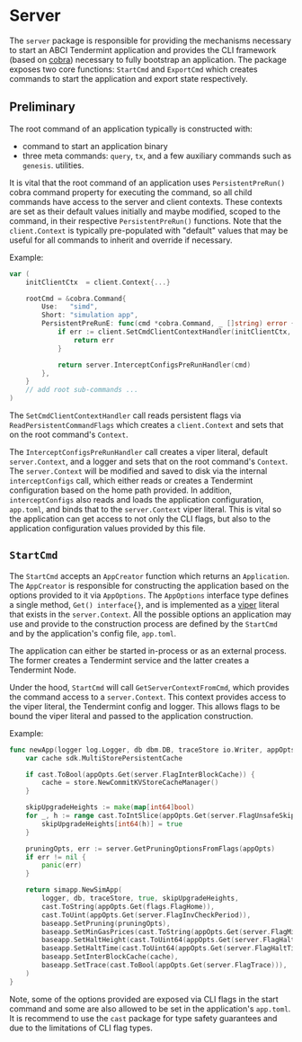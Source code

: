 # Server

The `server` package is responsible for providing the mechanisms necessary to
start an ABCI Tendermint application and provides the CLI framework (based on
[cobra](github.com/spf13/cobra)) necessary to fully bootstrap an application.
The package exposes two core functions: `StartCmd` and `ExportCmd` which creates
commands to start the application and export state respectively.

## Preliminary

The root command of an application typically is constructed with:

- command to start an application binary
- three meta commands: `query`, `tx`, and a few auxiliary commands such as
  `genesis`. utilities.

It is vital that the root command of an application uses `PersistentPreRun()`
cobra command property for executing the command, so all child commands have
access to the server and client contexts. These contexts are set as their
default values initially and maybe modified, scoped to the command, in their
respective `PersistentPreRun()` functions. Note that the `client.Context` is
typically pre-populated with "default" values that may be useful for all
commands to inherit and override if necessary.

Example:

```go
var (
	initClientCtx  = client.Context{...}

	rootCmd = &cobra.Command{
		Use:   "simd",
		Short: "simulation app",
		PersistentPreRunE: func(cmd *cobra.Command, _ []string) error {
			if err := client.SetCmdClientContextHandler(initClientCtx, cmd); err != nil {
				return err
			}

			return server.InterceptConfigsPreRunHandler(cmd)
		},
	}
    // add root sub-commands ...
)
```

The `SetCmdClientContextHandler` call reads persistent flags via
`ReadPersistentCommandFlags` which creates a `client.Context` and sets that on
the root command's `Context`.

The `InterceptConfigsPreRunHandler` call creates a viper literal, default
`server.Context`, and a logger and sets that on the root command's `Context`.
The `server.Context` will be modified and saved to disk via the internal
`interceptConfigs` call, which either reads or creates a Tendermint
configuration based on the home path provided. In addition, `interceptConfigs`
also reads and loads the application configuration, `app.toml`, and binds that
to the `server.Context` viper literal. This is vital so the application can get
access to not only the CLI flags, but also to the application configuration
values provided by this file.

## `StartCmd`

The `StartCmd` accepts an `AppCreator` function which returns an `Application`.
The `AppCreator` is responsible for constructing the application based on the
options provided to it via `AppOptions`. The `AppOptions` interface type defines
a single method, `Get() interface{}`, and is implemented as a
[viper](https://github.com/spf13/viper) literal that exists in the
`server.Context`. All the possible options an application may use and provide to
the construction process are defined by the `StartCmd` and by the application's
config file, `app.toml`.

The application can either be started in-process or as an external process. The
former creates a Tendermint service and the latter creates a Tendermint Node.

Under the hood, `StartCmd` will call `GetServerContextFromCmd`, which provides
the command access to a `server.Context`. This context provides access to the
viper literal, the Tendermint config and logger. This allows flags to be bound
the viper literal and passed to the application construction.

Example:

```go
func newApp(logger log.Logger, db dbm.DB, traceStore io.Writer, appOpts server.AppOptions) server.Application {
	var cache sdk.MultiStorePersistentCache

	if cast.ToBool(appOpts.Get(server.FlagInterBlockCache)) {
		cache = store.NewCommitKVStoreCacheManager()
	}

	skipUpgradeHeights := make(map[int64]bool)
	for _, h := range cast.ToIntSlice(appOpts.Get(server.FlagUnsafeSkipUpgrades)) {
		skipUpgradeHeights[int64(h)] = true
	}

	pruningOpts, err := server.GetPruningOptionsFromFlags(appOpts)
	if err != nil {
		panic(err)
	}

	return simapp.NewSimApp(
		logger, db, traceStore, true, skipUpgradeHeights,
		cast.ToString(appOpts.Get(flags.FlagHome)),
		cast.ToUint(appOpts.Get(server.FlagInvCheckPeriod)),
		baseapp.SetPruning(pruningOpts),
		baseapp.SetMinGasPrices(cast.ToString(appOpts.Get(server.FlagMinGasPrices))),
		baseapp.SetHaltHeight(cast.ToUint64(appOpts.Get(server.FlagHaltHeight))),
		baseapp.SetHaltTime(cast.ToUint64(appOpts.Get(server.FlagHaltTime))),
		baseapp.SetInterBlockCache(cache),
		baseapp.SetTrace(cast.ToBool(appOpts.Get(server.FlagTrace))),
	)
}
```

Note, some of the options provided are exposed via CLI flags in the start
command and some are also allowed to be set in the application's `app.toml`. It
is recommend to use the `cast` package for type safety guarantees and due to the
limitations of CLI flag types.
